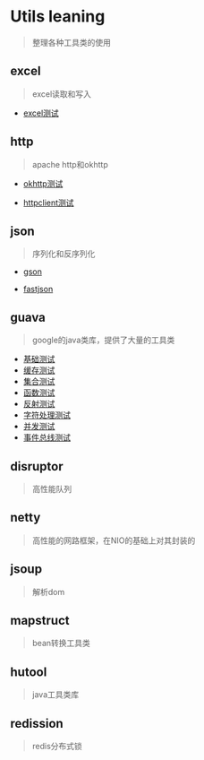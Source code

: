 # Utils leaning

> 整理各种工具类的使用

## excel

> excel读取和写入

- [excel测试](src/main/java/com/zwl/excel/ExcelTest.java)

## http

> apache http和okhttp

- [okhttp测试](src/main/java/com/zwl/http/okhttp/OkHttpTest.java)

- [httpclient测试](src/main/java/com/zwl/http/httpclient/HttpClientTest.java)

## json

> 序列化和反序列化

- [gson](src/main/java/com/zwl/json/gson)

- [fastjson](src/main/java/com/zwl/json/fastjson)

## guava

> google的java类库，提供了大量的工具类

- [基础测试](src/main/java/com/zwl/guava/base/BaseTest.java)
- [缓存测试](src/main/java/com/zwl/guava/cache/CacheTest.java)
- [集合测试](src/main/java/com/zwl/guava/collection/CollectionTest.java)
- [函数测试](src/main/java/com/zwl/guava/function/FunctionTest.java)
- [反射测试](src/main/java/com/zwl/guava/reflect/ReflectTest.java)
- [字符处理测试](src/main/java/com/zwl/guava/str/StrTest.java)
- [并发测试](src/main/java/com/zwl/guava/concurrent/ConcurrentTest.java)
- [事件总线测试](src/main/java/com/zwl/guava/eventbus/EventBusTest.java)

## disruptor

> 高性能队列

## netty

> 高性能的网路框架，在NIO的基础上对其封装的

## jsoup

> 解析dom

## mapstruct

> bean转换工具类

## hutool

> java工具类库

## redission

> redis分布式锁

